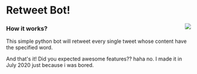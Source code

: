 # Retweet Bot!
<img align="right" src="https://img.shields.io/badge/Python-3776AB?style=for-the-badge&logo=python&logoColor=white"/>
<h3>How it works?</h3>
<p>This simple python bot will retweet every single tweet whose content have the specified word.</p>
<p>And that's it! Did you expected awesome features?? haha no. I made it in July 2020 just because i was bored.</p>
